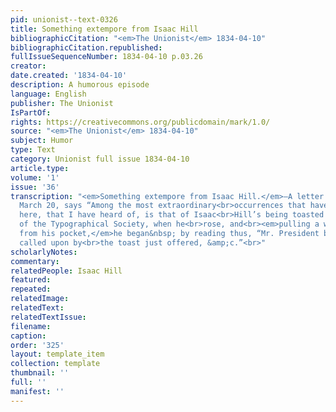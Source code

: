 ```yaml
---
pid: unionist--text-0326
title: Something extempore from Isaac Hill
bibliographicCitation: "<em>The Unionist</em> 1834-04-10"
bibliographicCitation.republished: 
fullIssueSequenceNumber: 1834-04-10 p.03.26
creator: 
date.created: '1834-04-10'
description: A humorous episode
language: English
publisher: The Unionist
IsPartOf: 
rights: https://creativecommons.org/publicdomain/mark/1.0/
source: "<em>The Unionist</em> 1834-04-10"
subject: Humor
type: Text
category: Unionist full issue 1834-04-10
article.type: 
volume: '1'
issue: '36'
transcription: "<em>Something extempore from Isaac Hill.</em>—A letter from Washington,
  March 20, says “Among the most extraordinary<br>occurrences that have taken place
  here, that I have heard of, is that of Isaac<br>Hill’s being toasted at a late meeting
  of the Typographical Society, when he<br>rose, and<br><em>pulling a written speech
  from his pocket,</em>he began&nbsp; by reading thus, “Mr. President being unexpectedly
  called upon by<br>the toast just offered, &amp;c.”<br>"
scholarlyNotes: 
commentary: 
relatedPeople: Isaac Hill
featured: 
repeated: 
relatedImage: 
relatedText: 
relatedTextIssue: 
filename: 
caption: 
order: '325'
layout: template_item
collection: template
thumbnail: ''
full: ''
manifest: ''
---
```

